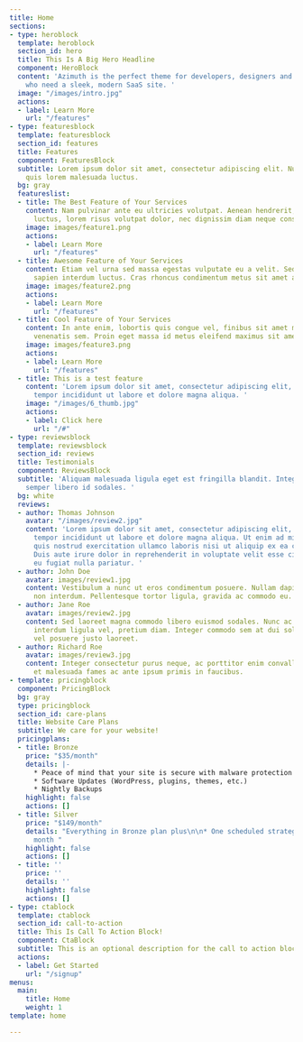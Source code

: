 ```yaml
---
title: Home
sections:
- type: heroblock
  template: heroblock
  section_id: hero
  title: This Is A Big Hero Headline
  component: HeroBlock
  content: 'Azimuth is the perfect theme for developers, designers and entrepreneurs
    who need a sleek, modern SaaS site. '
  image: "/images/intro.jpg"
  actions:
  - label: Learn More
    url: "/features"
- type: featuresblock
  template: featuresblock
  section_id: features
  title: Features
  component: FeaturesBlock
  subtitle: Lorem ipsum dolor sit amet, consectetur adipiscing elit. Nullam a metus
    quis lorem malesuada luctus.
  bg: gray
  featureslist:
  - title: The Best Feature of Your Services
    content: Nam pulvinar ante eu ultricies volutpat. Aenean hendrerit, eros sed aliquet
      luctus, lorem risus volutpat dolor, nec dignissim diam neque consequat ex.
    image: images/feature1.png
    actions:
    - label: Learn More
      url: "/features"
  - title: Awesome Feature of Your Services
    content: Etiam vel urna sed massa egestas vulputate eu a velit. Sed ut nisl nec
      sapien interdum luctus. Cras rhoncus condimentum metus sit amet auctor.
    image: images/feature2.png
    actions:
    - label: Learn More
      url: "/features"
  - title: Cool Feature of Your Services
    content: In ante enim, lobortis quis congue vel, finibus sit amet mi. Aenean quis
      venenatis sem. Proin eget massa id metus eleifend maximus sit amet nec urna.
    image: images/feature3.png
    actions:
    - label: Learn More
      url: "/features"
  - title: This is a test feature
    content: 'Lorem ipsum dolor sit amet, consectetur adipiscing elit, sed do eiusmod
      tempor incididunt ut labore et dolore magna aliqua. '
    image: "/images/6_thumb.jpg"
    actions:
    - label: Click here
      url: "/#"
- type: reviewsblock
  template: reviewsblock
  section_id: reviews
  title: Testimonials
  component: ReviewsBlock
  subtitle: 'Aliquam malesuada ligula eget est fringilla blandit. Integer finibus
    semper libero id sodales. '
  bg: white
  reviews:
  - author: Thomas Johnson
    avatar: "/images/review2.jpg"
    content: 'Lorem ipsum dolor sit amet, consectetur adipiscing elit, sed do eiusmod
      tempor incididunt ut labore et dolore magna aliqua. Ut enim ad minim veniam,
      quis nostrud exercitation ullamco laboris nisi ut aliquip ex ea commodo consequat.
      Duis aute irure dolor in reprehenderit in voluptate velit esse cillum dolore
      eu fugiat nulla pariatur. '
  - author: John Doe
    avatar: images/review1.jpg
    content: Vestibulum a nunc ut eros condimentum posuere. Nullam dapibus quis nunc
      non interdum. Pellentesque tortor ligula, gravida ac commodo eu.
  - author: Jane Roe
    avatar: images/review2.jpg
    content: Sed laoreet magna commodo libero euismod sodales. Nunc ac libero convallis,
      interdum ligula vel, pretium diam. Integer commodo sem at dui sollicitudin,
      vel posuere justo laoreet.
  - author: Richard Roe
    avatar: images/review3.jpg
    content: Integer consectetur purus neque, ac porttitor enim convallis vitae. Interdum
      et malesuada fames ac ante ipsum primis in faucibus.
- template: pricingblock
  component: PricingBlock
  bg: gray
  type: pricingblock
  section_id: care-plans
  title: Website Care Plans
  subtitle: We care for your website!
  pricingplans:
  - title: Bronze
    price: "$35/month"
    details: |-
      * Peace of mind that your site is secure with malware protection
      * Software Updates (WordPress, plugins, themes, etc.)
      * Nightly Backups
    highlight: false
    actions: []
  - title: Silver
    price: "$149/month"
    details: "Everything in Bronze plan plus\n\n* One scheduled strategy session per
      month "
    highlight: false
    actions: []
  - title: ''
    price: ''
    details: ''
    highlight: false
    actions: []
- type: ctablock
  template: ctablock
  section_id: call-to-action
  title: This Is Call To Action Block!
  component: CtaBlock
  subtitle: This is an optional description for the call to action block.
  actions:
  - label: Get Started
    url: "/signup"
menus:
  main:
    title: Home
    weight: 1
template: home

---
```

